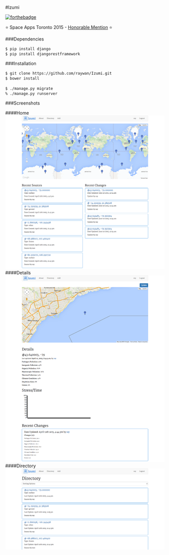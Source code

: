 #Izumi

[![forthebadge](http://forthebadge.com/images/badges/powered-by-water.svg)](http://forthebadge.com)

:star: Space Apps Toronto 2015 - [Honorable Mention](https://twitter.com/SpaceAppsTO/status/587444657132589058) :star:

###Dependencies
```
$ pip install django
$ pip install djangorestframework
```

###Installation
```
$ git clone https://github.com/raywan/Izumi.git
$ bower install

$ ./manage.py migrate
% ./manage.py runserver
```
###Screenshots

####Home
![Izumi Homepage](/screenshots/izumi_home.png)
####Details
![Izumi Details](/screenshots/izumi_details.png)
####Directory
![Izumi Directory](/screenshots/izumi_dir.png)
